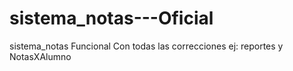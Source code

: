 # sistema_notas---Oficial
sistema_notas Funcional       Con todas las correcciones ej: reportes y NotasXAlumno
